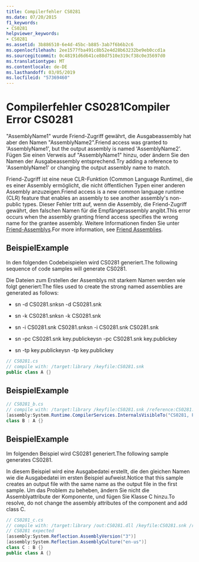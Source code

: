 ```yaml
---
title: Compilerfehler CS0281
ms.date: 07/20/2015
f1_keywords:
- CS0281
helpviewer_keywords:
- CS0281
ms.assetid: 3b886510-6e4d-45bc-b885-3ab7f6b6b2c6
ms.openlocfilehash: 2ee1577fba491c8b52e4d28b63232be9eb0ccd1a
ms.sourcegitcommit: 0c48191d6d641ce88d7510e319cf38c0e35697d0
ms.translationtype: MT
ms.contentlocale: de-DE
ms.lasthandoff: 03/05/2019
ms.locfileid: "57369460"
---
```

# <a name="compiler-error-cs0281"></a><span data-ttu-id="2ba3b-102">Compilerfehler CS0281</span><span class="sxs-lookup"><span data-stu-id="2ba3b-102">Compiler Error CS0281</span></span>
<span data-ttu-id="2ba3b-103">"AssemblyName1" wurde Friend-Zugriff gewährt, die Ausgabeassembly hat aber den Namen "AssemblyName2".</span><span class="sxs-lookup"><span data-stu-id="2ba3b-103">Friend access was granted to 'AssemblyName1', but the output assembly is named 'AssemblyName2'.</span></span> <span data-ttu-id="2ba3b-104">Fügen Sie einen Verweis auf "AssemblyName1" hinzu, oder ändern Sie den Namen der Ausgabeassembly entsprechend.</span><span class="sxs-lookup"><span data-stu-id="2ba3b-104">Try adding a reference to 'AssemblyName1' or changing the output assembly name to match.</span></span>  
  
 <span data-ttu-id="2ba3b-105">Friend-Zugriff ist eine neue CLR-Funktion (Common Language Runtime), die es einer Assembly ermöglicht, die nicht öffentlichen Typen einer anderen Assembly anzuzeigen.</span><span class="sxs-lookup"><span data-stu-id="2ba3b-105">Friend access is a new common language runtime (CLR) feature that enables an assembly to see another assembly's non-public types.</span></span> <span data-ttu-id="2ba3b-106">Dieser Fehler tritt auf, wenn die Assembly, die Friend-Zugriff gewährt, den falschen Namen für die Empfängerassembly angibt.</span><span class="sxs-lookup"><span data-stu-id="2ba3b-106">This error occurs when the assembly granting friend access specifies the wrong name for the grantee assembly.</span></span> <span data-ttu-id="2ba3b-107">Weitere Informationen finden Sie unter [Friend-Assemblys](../../standard/assembly/friend-assemblies.md).</span><span class="sxs-lookup"><span data-stu-id="2ba3b-107">For more information, see [Friend Assemblies](../../standard/assembly/friend-assemblies.md).</span></span>  
  
## <a name="example"></a><span data-ttu-id="2ba3b-108">Beispiel</span><span class="sxs-lookup"><span data-stu-id="2ba3b-108">Example</span></span>  
 <span data-ttu-id="2ba3b-109">In den folgenden Codebeispielen wird CS0281 generiert.</span><span class="sxs-lookup"><span data-stu-id="2ba3b-109">The following sequence of code samples will generate CS0281.</span></span>  
  
 <span data-ttu-id="2ba3b-110">Die Dateien zum Erstellen der Assemblys mit starkem Namen werden wie folgt generiert:</span><span class="sxs-lookup"><span data-stu-id="2ba3b-110">The files used to create the strong named assemblies are generated as follows:</span></span>  
  
-   <span data-ttu-id="2ba3b-111">sn -d CS0281.snk</span><span class="sxs-lookup"><span data-stu-id="2ba3b-111">sn -d CS0281.snk</span></span>  
  
-   <span data-ttu-id="2ba3b-112">sn -k CS0281.snk</span><span class="sxs-lookup"><span data-stu-id="2ba3b-112">sn -k CS0281.snk</span></span>  
  
-   <span data-ttu-id="2ba3b-113">sn -i CS0281.snk CS0281.snk</span><span class="sxs-lookup"><span data-stu-id="2ba3b-113">sn -i CS0281.snk CS0281.snk</span></span>  
  
-   <span data-ttu-id="2ba3b-114">sn -pc CS0281.snk key.publickey</span><span class="sxs-lookup"><span data-stu-id="2ba3b-114">sn -pc CS0281.snk key.publickey</span></span>  
  
-   <span data-ttu-id="2ba3b-115">sn -tp key.publickey</span><span class="sxs-lookup"><span data-stu-id="2ba3b-115">sn -tp key.publickey</span></span>  
  
```csharp  
// CS0281.cs  
// compile with: /target:library /keyfile:CS0281.snk  
public class A {}  
```  
  
## <a name="example"></a><span data-ttu-id="2ba3b-116">Beispiel</span><span class="sxs-lookup"><span data-stu-id="2ba3b-116">Example</span></span>  
  
```csharp  
// CS0281_b.cs  
// compile with: /target:library /keyfile:CS0281.snk /reference:CS0281.dll  
[assembly:System.Runtime.CompilerServices.InternalsVisibleTo("CS0281, PublicKey=00240000048000009400000006020000002400005253413100040000010001004b2d4d56af7c50be2fcbbf97cb880b9e73ad84467a587191fef63aadc118a96cecf9d508cd679c907b6e20f71684300bdc2c0a851019af0c96b29bf8f1339753276041aefd67db46139e6348b3a12f29537b4dc6c2c19829df2c9ed6803f3c63c3b84cfa2728849386aea575c543a5f70fa85793d2946f15f7fe1ccb0c5e8fe0")]  
class B : A {}  
```  
  
## <a name="example"></a><span data-ttu-id="2ba3b-117">Beispiel</span><span class="sxs-lookup"><span data-stu-id="2ba3b-117">Example</span></span>  
 <span data-ttu-id="2ba3b-118">Im folgenden Beispiel wird CS0281 generiert.</span><span class="sxs-lookup"><span data-stu-id="2ba3b-118">The following sample generates CS0281.</span></span>  
  
 <span data-ttu-id="2ba3b-119">In diesem Beispiel wird eine Ausgabedatei erstellt, die den gleichen Namen wie die Ausgabedatei im ersten Beispiel aufweist.</span><span class="sxs-lookup"><span data-stu-id="2ba3b-119">Notice that this sample creates an output file with the same name as the output file in the first sample.</span></span> <span data-ttu-id="2ba3b-120">Um das Problem zu beheben, ändern Sie nicht die Assemblyattribute der Komponente, und fügen Sie Klasse C hinzu.</span><span class="sxs-lookup"><span data-stu-id="2ba3b-120">To resolve, do not change the assembly attributes of the component and add class C.</span></span>  
  
```csharp  
// CS0281_c.cs  
// compile with: /target:library /out:CS0281.dll /keyfile:CS0281.snk /reference:CS0281_b.dll  
// CS0281 expected  
[assembly:System.Reflection.AssemblyVersion("3")]  
[assembly:System.Reflection.AssemblyCulture("en-us")]  
class C : B {}  
public class A {}  
```
